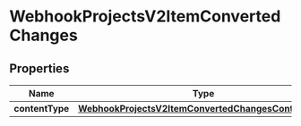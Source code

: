 
# WebhookProjectsV2ItemConvertedChanges

## Properties
Name | Type | Description | Notes
------------ | ------------- | ------------- | -------------
**contentType** | [**WebhookProjectsV2ItemConvertedChangesContentType**](WebhookProjectsV2ItemConvertedChangesContentType.md) |  |  [optional]



